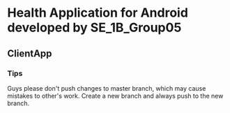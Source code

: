 # Health Application for Android developed by SE_1B_Group05
## ClientApp
### Tips
Guys please don't push changes to master branch, which may cause mistakes to other's work. Create a new branch and always push to the new branch.
